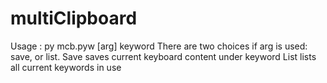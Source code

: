 # multiClipboard
Usage :
py mcb.pyw [arg] keyword
There are two choices if arg is used: save, or list.
Save saves current keyboard content under keyword
List lists all current keywords in use


